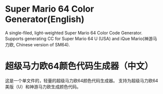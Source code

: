 # Super Mario 64 Color Generator(English)
A single-filed, light-weighted Super Mario 64 Color Code Generator.
Supports generating CC for Super Mario 64 U (USA) and iQue Mario(神游马力欧, Chinese version of SM64).

# 超级马力欧64颜色代码生成器（中文）
这是一个单文件的，轻量的超级马力欧64颜色代码生成器。
支持为超级马力欧64美版（U）和神游马力欧生成颜色代码。
